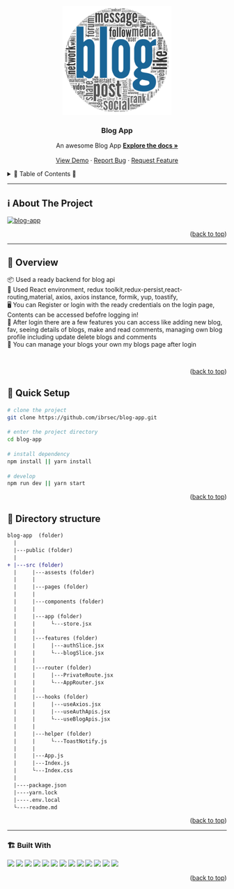 <a name="readme-top"></a>
  
 
<!-- PROJECT LOGO -->
<br />
<div align="center">
   
  <a href="https://github.com/ibrsec/blog-app/">
    <img src="./public/bloglogo.png" alt="Logo" width="250"   >
  </a>

  <h3 align="center">Blog App</h3>

  <p align="center">
    An awesome Blog App
    <a href="https://github.com/ibrsec/blog-app"><strong>Explore the docs »</strong></a>
    <br />
    <br />
    <a href="https://ultra-blog-app.vercel.app/">View Demo</a>
    ·
    <a href="https://github.com/ibrsec/blog-app/issues">Report Bug</a>
    ·
    <a href="https://github.com/ibrsec/blog-app/issues">Request Feature</a>
  </p>
</div>



<!-- TABLE OF CONTENTS -->
<details>
  <summary>📎 Table of Contents 📎 </summary>
  <ol>
    <li><a href="#about-the-project">About The Project</a></li>
     <!-- <li><a href="#figma">Figma</a></li> -->
     <li><a href="#overview">Overview</a></li>
     <li><a href="#quick-setup">Quick Setup</a></li>
     <li><a href="#directory-structure">Directory structure</a></li>
     <li><a href="#built-with">Built With</a></li>
    <!-- <li>
      <a href="#getting-started">Getting Started</a>
      <ul>
        <li><a href="#prerequisites">Prerequisites</a></li>
        <li><a href="#installation">Installation</a></li>
      </ul>
    </li>
    <li><a href="#usage">Usage</a></li>
    <li><a href="#roadmap">Roadmap</a></li>
    <li><a href="#contributing">Contributing</a></li>
    <li><a href="#license">License</a></li>
    <li><a href="#contact">Contact</a></li>
    <li><a href="#acknowledgments">Acknowledgments</a></li> -->

    
  </ol>
</details>





---

<!-- ABOUT THE PROJECT -->
<a name="about-the-project"></a>
## ℹ️ About The Project

[![blog-app](./public/project.gif)](https://ultra-blog-app.vercel.app/)




<p align="right">(<a href="#readme-top">back to top</a>)</p>


---

<!-- ## Figma 

<a href="https://www.figma.com/file/ePyCHKsx2ODB32uLgyUEEd/bootstrap-home-page?type=design&node-id=0%3A1&mode=design&t=edDzadCB9Ev5FS1a-1">Figma Link</a>  

  <p align="right">(<a href="#readme-top">back to top</a>)</p>




--- -->
<a name="overview"></a>
## 👀 Overview

📦 Used a ready backend for blog api </br>
🎯 Used React environment, redux toolkit,redux-persist,react-routing,material, axios, axios instance, formik, yup, toastify, </br>
🖥 You can Register or login with the ready credentials on the login page, Contents can be accessed befofre logging in!  </br>
🔩 After login there are  a few features you can access like adding new blog, fav, seeing details of blogs, make and read comments, managing own blog profile including update delete blogs and comments</br>
💪 You can manage your blogs your own my blogs page after login</br>
<!-- 🌱 ---</br> -->
<!-- 🐞 -----</br> -->
<!-- 🏀 ------   -->
</br>


<p align="right">(<a href="#readme-top">back to top</a>)</p>


<a name="quick-setup"></a>
## 🛫 Quick Setup

```sh
# clone the project
git clone https://github.com/ibrsec/blog-app.git

# enter the project directory
cd blog-app

# install dependency
npm install || yarn install

# develop
npm run dev || yarn start
```

<p align="right">(<a href="#readme-top">back to top</a>)</p>


<!-- ## 🐞 Debug

![blog-app.gif](/blog-app.gif) -->








<a name="directory-structure"></a>
## 📂 Directory structure 

```diff
blog-app  (folder)
  |          
  |---public (folder) 
  |                
+ |---src (folder) 
  |     |---assests (folder) 
  |     |           
  |     |---pages (folder)       
  |     |           
  |     |---components (folder) 
  |     |    
  |     |---app (folder)       
  |     |     └---store.jsx       
  |     |          
  |     |---features (folder)       
  |     |     |---authSlice.jsx  
  |     |     └---blogSlice.jsx       
  |     |          
  |     |---router (folder)        
  |     |     |---PrivateRoute.jsx  
  |     |     └---AppRouter.jsx       
  |     |          
  |     |---hooks (folder)        
  |     |     |---useAxios.jsx  
  |     |     |---useAuthApis.jsx  
  |     |     └---useBlogApis.jsx       
  |     |          
  |     |---helper (folder)        
  |     |     └---ToastNotify.js       
  |     |          
  |     |---App.js 
  |     |---Index.js
  |     └---Index.css
  |      
  |----package.json
  |----yarn.lock 
  |----.env.local
  └----readme.md 
```

<p align="right">(<a href="#readme-top">back to top</a>)</p>

---

<a name="built-with"></a>
### 🏗️ Built With

 
<!-- https://dev.to/envoy_/150-badges-for-github-pnk  search skills-->

 <img src="https://img.shields.io/badge/HTML-239120?style=for-the-badge&logo=html5&logoColor=white">
 <img src="https://img.shields.io/badge/CSS-239120?&style=for-the-badge&logo=css3&logoColor=white&color=red"> 
 <img src="https://img.shields.io/badge/JavaScript-F7DF1E?style=for-the-badge&logo=javascript&logoColor=black"> 
 <!-- <img src="https://img.shields.io/badge/Bootstrap-563D7C?style=for-the-badge&logo=bootstrap&logoColor=white">  -->
 <!-- <img src="https://img.shields.io/badge/Sass-CC6699?style=for-the-badge&logo=sass&logoColor=white">  -->
 <!-- <img src="https://img.shields.io/badge/Vite-AB4BFE?style=for-the-badge&logo=vite&logoColor=FFC920">  -->
 <img src="https://img.shields.io/badge/React-20232A?style=for-the-badge&logo=react&logoColor=61DAFB"> 
 <img src="https://img.shields.io/badge/React_Router-CA4245?style=for-the-badge&logo=react-router&logoColor=white"> 

 <img src="https://img.shields.io/badge/Redux-593D88?style=for-the-badge&logo=redux&logoColor=white"> 
 <img src="https://img.shields.io/badge/Redux Toolkit-593D88?style=for-the-badge&logo=redux&logoColor=white"> 
 <img src="https://img.shields.io/badge/Redux--Persist -593D88?style=for-the-badge&logo=redux&logoColor=white"> 
 <!-- <img src="https://img.shields.io/badge/Context API-593D88?style=for-the-badge&logo=context&logoColor=white">  -->


 <img src="https://img.shields.io/badge/Axios-593D88?style=for-the-badge&logo=axios&logoColor=white"> 
 <!-- <img src="https://img.shields.io/badge/Tailwind_CSS-38B2AC?style=for-the-badge&logo=tailwind-css&logoColor=white">  -->

 <img src="https://img.shields.io/badge/Material--UI-0081CB?style=for-the-badge&logo=material-ui&logoColor=white"> 
 <img src="https://img.shields.io/badge/Formik-172B4D?style=for-the-badge&logo=formik&logoColor=white"> 
 <img src="https://img.shields.io/badge/Yup-172B4D?style=for-the-badge&logo=yup&logoColor=white"> 
 <img src="https://img.shields.io/badge/Toastify-45CC11?style=for-the-badge&logo=toastify-ui&logoColor=white"> 
 



 
<p align="right">(<a href="#readme-top">back to top</a>)</p>


